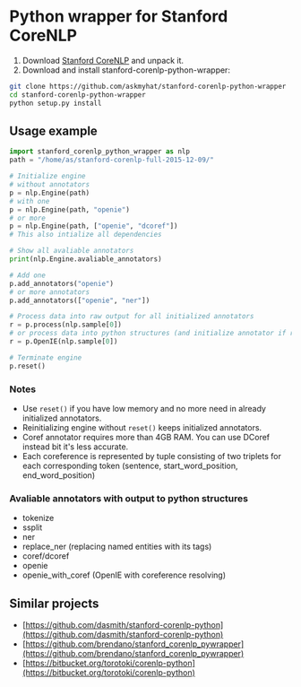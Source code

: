 # Python wrapper for Stanford CoreNLP

1. Download [Stanford CoreNLP](http://stanfordnlp.github.io/CoreNLP/) and unpack it.
2. Download and install stanford-corenlp-python-wrapper:

```bash
git clone https://github.com/askmyhat/stanford-corenlp-python-wrapper
cd stanford-corenlp-python-wrapper
python setup.py install
```

## Usage example

```python
import stanford_corenlp_python_wrapper as nlp
path = "/home/as/stanford-corenlp-full-2015-12-09/"

# Initialize engine
# without annotators
p = nlp.Engine(path)
# with one
p = nlp.Engine(path, "openie")
# or more
p = nlp.Engine(path, ["openie", "dcoref"])
# This also intialize all dependencies

# Show all avaliable annotators
print(nlp.Engine.avaliable_annotators)

# Add one
p.add_annotators("openie")
# or more annotators
p.add_annotators(["openie", "ner"])

# Process data into raw output for all initialized annotators
r = p.process(nlp.sample[0])
# or process data into python structures (and initialize annotator if requred)
r = p.OpenIE(nlp.sample[0])

# Terminate engine
p.reset()
```

### Notes
* Use `reset()` if you have low memory and no more need in already initialized annotators.
* Reinitializing engine without `reset()` keeps initialized annotators.
* Coref annotator requires more than 4GB RAM. You can use DCoref instead bit it's less accurate.
* Each coreference is represented by tuple consisting of two triplets for each corresponding token (sentence, start_word_position, end_word_position)

### Avaliable annotators with output to python structures
* tokenize
* ssplit
* ner
* replace_ner (replacing named entities with its tags)
* coref/dcoref
* openie
* openie_with_coref (OpenIE with coreference resolving)

## Similar projects
* [https://github.com/dasmith/stanford-corenlp-python](https://github.com/dasmith/stanford-corenlp-python)
* [https://github.com/brendano/stanford_corenlp_pywrapper](https://github.com/brendano/stanford_corenlp_pywrapper)
* [https://bitbucket.org/torotoki/corenlp-python](https://bitbucket.org/torotoki/corenlp-python)
